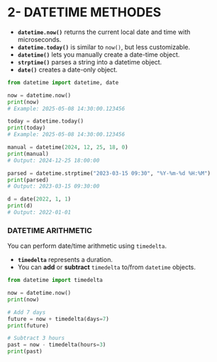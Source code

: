 # 2- DATETIME METHODES

- **`datetime.now()`** returns the current local date and time with microseconds.
- **`datetime.today()`** is similar to `now()`, but less customizable.
- **`datetime()`** lets you manually create a date-time object.
- **`strptime()`** parses a string into a datetime object.
- **`date()`** creates a date-only object.

```python
from datetime import datetime, date

now = datetime.now()
print(now)
# Example: 2025-05-08 14:30:00.123456

today = datetime.today()
print(today)
# Example: 2025-05-08 14:30:00.123456

manual = datetime(2024, 12, 25, 18, 0)
print(manual)
# Output: 2024-12-25 18:00:00

parsed = datetime.strptime("2023-03-15 09:30", "%Y-%m-%d %H:%M")
print(parsed)
# Output: 2023-03-15 09:30:00

d = date(2022, 1, 1)
print(d)
# Output: 2022-01-01

```

### **DATETIME ARITHMETIC**

You can perform date/time arithmetic using `timedelta`.

- **`timedelta`** represents a duration.
- You can **add** or **subtract** `timedelta` to/from `datetime` objects.

```python
from datetime import timedelta

now = datetime.now()
print(now)

# Add 7 days
future = now + timedelta(days=7)
print(future)

# Subtract 3 hours
past = now - timedelta(hours=3)
print(past)

```